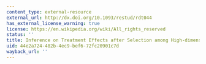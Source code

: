 ```yaml
---
content_type: external-resource
external_url: http://dx.doi.org/10.1093/restud/rdt044
has_external_license_warning: true
license: https://en.wikipedia.org/wiki/All_rights_reserved
status: ''
title: Inference on Treatment Effects after Selection among High-dimensional Controls
uid: 44e2a724-482b-4ec9-bef6-72fc20901c7d
wayback_url: ''
---
```


